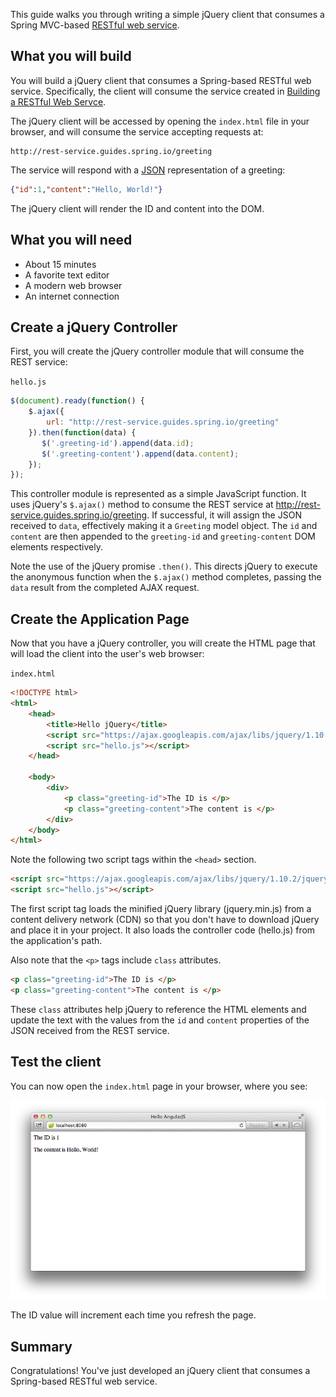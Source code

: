 This guide walks you through writing a simple jQuery client that consumes a Spring MVC-based [RESTful web service][u-rest].


What you will build
-------------------

You will build a jQuery client that consumes a Spring-based RESTful web service.
Specifically, the client will consume the service created in [Building a RESTful Web Servce][gs-rest-service].

The jQuery client will be accessed by opening the `index.html` file in your browser, and will consume the service accepting requests at:

    http://rest-service.guides.spring.io/greeting

The service will respond with a [JSON][u-json] representation of a greeting:

```json
{"id":1,"content":"Hello, World!"}
```

The jQuery client will render the ID and content into the DOM.


What you will need
------------------

 - About 15 minutes
 - A favorite text editor
 - A modern web browser
 - An internet connection


<a name="scratch"></a>
Create a jQuery Controller
--------------------------

First, you will create the jQuery controller module that will consume the REST service: 

`hello.js`
```js
$(document).ready(function() {
    $.ajax({
        url: "http://rest-service.guides.spring.io/greeting"
    }).then(function(data) {
       $('.greeting-id').append(data.id);
       $('.greeting-content').append(data.content);
    });
});
```

This controller module is represented as a simple JavaScript function. It uses jQuery's `$.ajax()` method to consume the REST service at http://rest-service.guides.spring.io/greeting. If successful, it will assign the JSON received to `data`, effectively making it a `Greeting` model object. The `id` and `content` are then appended to the `greeting-id` and `greeting-content` DOM elements respectively.

Note the use of the jQuery promise `.then()`. This directs jQuery to execute the anonymous function when the `$.ajax()` method completes, passing the `data` result from the completed AJAX request.


Create the Application Page
---------------------------

Now that you have a jQuery controller, you will create the HTML page that will load the client into the user's web browser:

`index.html`
```html
<!DOCTYPE html>
<html>
    <head>
        <title>Hello jQuery</title>
        <script src="https://ajax.googleapis.com/ajax/libs/jquery/1.10.2/jquery.min.js"></script>
        <script src="hello.js"></script>
    </head>

    <body>
        <div>
            <p class="greeting-id">The ID is </p>
            <p class="greeting-content">The content is </p>
        </div>
    </body>
</html>
```

Note the following two script tags within the `<head>` section.

```html
<script src="https://ajax.googleapis.com/ajax/libs/jquery/1.10.2/jquery.min.js"></script>
<script src="hello.js"></script>
```

The first script tag loads the minified jQuery library (jquery.min.js) from a content delivery network (CDN) so that you don't have to download jQuery and place it in your project. It also loads the controller code (hello.js) from the application's path.

Also note that the `<p>` tags include `class` attributes.

```html
<p class="greeting-id">The ID is </p>
<p class="greeting-content">The content is </p>
```

These `class` attributes help jQuery to reference the HTML elements and update the text with the values from the `id` and `content` properties of the JSON received from the REST service.


<a name="test"></a>
Test the client
---------------

You can now open the `index.html` page in your browser, where you see:

![Model data retrieved from the REST service is rendered into the DOM.](images/hello.png)

The ID value will increment each time you refresh the page.


Summary
-------

Congratulations! You've just developed an jQuery client that consumes a Spring-based RESTful web service.

[gs-rest-service]: /guides/gs-rest-service/
[zip]: https://github.com/spring-guides/gs-consuming-rest-jquery/archive/master.zip
[u-rest]: /understanding/REST
[u-json]: /understanding/JSON
[u-git]: /understanding/Git

